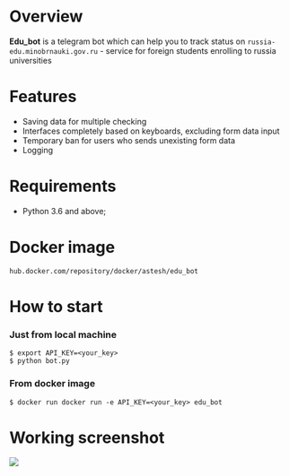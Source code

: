 # Overview
**Edu_bot** is a telegram bot which can help you to track status on `russia-edu.minobrnauki.gov.ru` - service for foreign students enrolling to russia universities
#
# Features
 - Saving data for multiple checking
 - Interfaces completely based on keyboards, excluding form data input
 - Temporary ban for users who sends unexisting form data
 - Logging
 #
# Requirements
 - Python 3.6 and above;
 #
# Docker image
`hub.docker.com/repository/docker/astesh/edu_bot`
#
# How to start
### Just from local machine
```
$ export API_KEY=<your_key>
$ python bot.py
```
### From docker image
```
$ docker run docker run -e API_KEY=<your_key> edu_bot
```
#
# Working screenshot
![](https://github.com/astesh-code/python-rev2/raw/dev/pictures/work.png)
#
